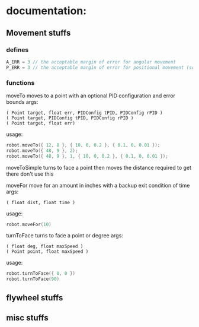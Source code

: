 # documentation:

## Movement stuffs

### defines
```cpp
A_ERR = 3 // the acceptable margin of error for angular movement
P_ERR = 3 // the acceptable margin of error for positional movement (square shaped)
```

### functions
moveTo
moves to a point with an optional PID configuration and error bounds
args:
```
( Point target, float err, PIDConfig tPID, PIDConfig rPID )
( Point target, PIDConfig tPID, PIDConfig rPID )
( Point target, float err)
```
usage:
```cpp
robot.moveTo({ 12, 8 }, { 10, 0, 0.2 }, { 0.1, 0, 0.01 });
robot.moveTo({ 48, 9 }, 2);
robot.moveTo({ 48, 9 }, 1, { 10, 0, 0.2 }, { 0.1, 0, 0.01 });
```

moveToSimple
turns to face a point then moves the distance required to get there
don't use this

moveFor
move for an amount in inches with a backup exit condition of time
args:
```
( float dist, float time )
```
usage:
```cpp
robot.moveFor(10)
```


turnToFace
turns to face a point or degree
args:
```
( float deg, float maxSpeed )
( Point point, float maxSpeed )
```

usage:
```cpp
robot.turnToFace({ 0, 0 })
robot.turnToFace(90)
```


## flywheel stuffs

## misc stuffs
